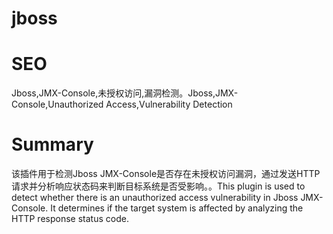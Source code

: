 # jboss
# SEO
Jboss,JMX-Console,未授权访问,漏洞检测。Jboss,JMX-Console,Unauthorized Access,Vulnerability Detection
# Summary
该插件用于检测Jboss JMX-Console是否存在未授权访问漏洞，通过发送HTTP请求并分析响应状态码来判断目标系统是否受影响。。This plugin is used to detect whether there is an unauthorized access vulnerability in Jboss JMX-Console. It determines if the target system is affected by analyzing the HTTP response status code.
